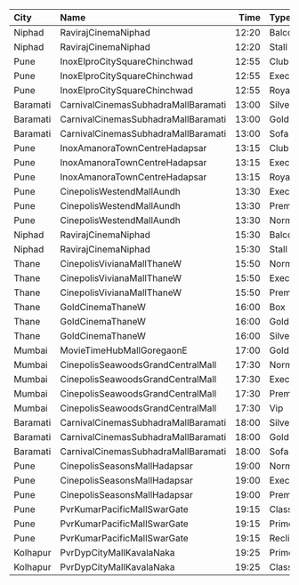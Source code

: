 | City     | Name                                |  Time | Type      | Price | Capacity | Booked |
| :------- | :---------------------------------- | ----: | :-------- | ----: | -------: | -----: |
| Niphad   | RavirajCinemaNiphad                 | 12:20 | Balcony   |   80₹ |      142 |    120 |
| Niphad   | RavirajCinemaNiphad                 | 12:20 | Stall     |   60₹ |      160 |    160 |
| Pune     | InoxElproCitySquareChinchwad        | 12:55 | Club      |  130₹ |       30 |      0 |
| Pune     | InoxElproCitySquareChinchwad        | 12:55 | Executive |  130₹ |       13 |      0 |
| Pune     | InoxElproCitySquareChinchwad        | 12:55 | Royale    |  150₹ |        3 |      0 |
| Baramati | CarnivalCinemasSubhadraMallBaramati | 13:00 | Silver    |  150₹ |       42 |     21 |
| Baramati | CarnivalCinemasSubhadraMallBaramati | 13:00 | Gold      |  150₹ |      128 |     69 |
| Baramati | CarnivalCinemasSubhadraMallBaramati | 13:00 | Sofa      |  180₹ |       17 |      9 |
| Pune     | InoxAmanoraTownCentreHadapsar       | 13:15 | Club      |  150₹ |       52 |      0 |
| Pune     | InoxAmanoraTownCentreHadapsar       | 13:15 | Executive |  150₹ |       10 |      0 |
| Pune     | InoxAmanoraTownCentreHadapsar       | 13:15 | Royale    |  250₹ |        2 |      0 |
| Pune     | CinepolisWestendMallAundh           | 13:30 | Executive |  200₹ |       38 |      0 |
| Pune     | CinepolisWestendMallAundh           | 13:30 | Premium   |  200₹ |       25 |      9 |
| Pune     | CinepolisWestendMallAundh           | 13:30 | Normal    |  200₹ |       11 |      0 |
| Niphad   | RavirajCinemaNiphad                 | 15:30 | Balcony   |   80₹ |      142 |    120 |
| Niphad   | RavirajCinemaNiphad                 | 15:30 | Stall     |   60₹ |      160 |    160 |
| Thane    | CinepolisVivianaMallThaneW          | 15:50 | Normal    |  180₹ |       25 |     15 |
| Thane    | CinepolisVivianaMallThaneW          | 15:50 | Executive |  200₹ |       97 |     58 |
| Thane    | CinepolisVivianaMallThaneW          | 15:50 | Premium   |  220₹ |       43 |     27 |
| Thane    | GoldCinemaThaneW                    | 16:00 | Box       |  300₹ |      100 |      0 |
| Thane    | GoldCinemaThaneW                    | 16:00 | Gold      |  140₹ |      100 |      0 |
| Thane    | GoldCinemaThaneW                    | 16:00 | Silver    |  140₹ |      100 |      0 |
| Mumbai   | MovieTimeHubMallGoregaonE           | 17:00 | Gold      |  160₹ |       98 |     19 |
| Mumbai   | CinepolisSeawoodsGrandCentralMall   | 17:30 | Normal    |  150₹ |       23 |      0 |
| Mumbai   | CinepolisSeawoodsGrandCentralMall   | 17:30 | Executive |  150₹ |       35 |      0 |
| Mumbai   | CinepolisSeawoodsGrandCentralMall   | 17:30 | Premium   |  150₹ |       28 |     18 |
| Mumbai   | CinepolisSeawoodsGrandCentralMall   | 17:30 | Vip       |  250₹ |        7 |      0 |
| Baramati | CarnivalCinemasSubhadraMallBaramati | 18:00 | Silver    |  150₹ |       42 |     21 |
| Baramati | CarnivalCinemasSubhadraMallBaramati | 18:00 | Gold      |  150₹ |      128 |     64 |
| Baramati | CarnivalCinemasSubhadraMallBaramati | 18:00 | Sofa      |  180₹ |       17 |     13 |
| Pune     | CinepolisSeasonsMallHadapsar        | 19:00 | Normal    |  150₹ |       14 |      0 |
| Pune     | CinepolisSeasonsMallHadapsar        | 19:00 | Executive |  150₹ |       49 |     12 |
| Pune     | CinepolisSeasonsMallHadapsar        | 19:00 | Premium   |  170₹ |       15 |      0 |
| Pune     | PvrKumarPacificMallSwarGate         | 19:15 | Classic   |  120₹ |       13 |      0 |
| Pune     | PvrKumarPacificMallSwarGate         | 19:15 | Prime     |  140₹ |       90 |      5 |
| Pune     | PvrKumarPacificMallSwarGate         | 19:15 | Recliner  |  190₹ |        7 |      2 |
| Kolhapur | PvrDypCityMallKavalaNaka            | 19:25 | Prime     |  150₹ |       97 |     13 |
| Kolhapur | PvrDypCityMallKavalaNaka            | 19:25 | Classic   |  150₹ |       21 |      0 |